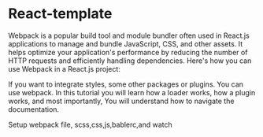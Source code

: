 # React-template
Webpack is a popular build tool and module bundler often used in React.js applications to manage and bundle JavaScript, CSS, and other assets. It helps optimize your application's performance by reducing the number of HTTP requests and efficiently handling dependencies. Here's how you can use Webpack in a React.js project:

If you want to integrate styles, some other packages or plugins. You can use webpack. In this tutorial you will learn how a loader works, how a plugin works, and most importantly, You will understand how to navigate the documentation.

Setup webpack file, scss,css,js,bablerc,and watch
